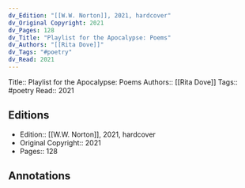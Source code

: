 ```yaml
---
dv_Edition: "[[W.W. Norton]], 2021, hardcover"
dv_Original Copyright: 2021
dv_Pages: 128
dv_Title: "Playlist for the Apocalypse: Poems"
dv_Authors: "[[Rita Dove]]"
dv_Tags: "#poetry"
dv_Read: 2021
---
```

Title::  Playlist for the Apocalypse: Poems
Authors::  [[Rita Dove]]
Tags::  #poetry 
Read::  2021

## Editions
- Edition::  [[W.W. Norton]], 2021, hardcover
- Original Copyright::  2021
- Pages::  128

## Annotations
